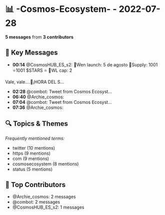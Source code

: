 # 📊 -Cosmos-Ecosystem- - 2022-07-28
**5 messages** from **3 contributors**

## 💬 Key Messages
- **00:14** @CosmosHUB_ES_s2: 🦸Wen launch: 5 de agosto 
🦸Supply: 1001 
⭐️1001 $STARS ⭐️ 
🦸WL cap: 2

Vale, vale....🎉¡HORA DEL S...
- **02:28** @combot: [‌‌‌‌‎⁠](https://twitter.com/CosmosEcosystem/status/1552481130540064775)Tweet from Cosmos Ecosyst...
- **06:40** @Archie_cosmos: 
- **07:04** @combot: [‌‌‌‌‎⁠](https://twitter.com/CosmosEcosystem/status/1552550500742184965)Tweet from Cosmos Ecosyst...
- **07:36** @Archie_cosmos: 

## 🔍 Topics & Themes
*Frequently mentioned terms:*
- twitter (10 mentions)
- https (9 mentions)
- com (9 mentions)
- cosmosecosystem (8 mentions)
- status (5 mentions)

## 👥 Top Contributors
- @Archie_cosmos: 2 messages
- @combot: 2 messages
- @CosmosHUB_ES_s2: 1 messages
